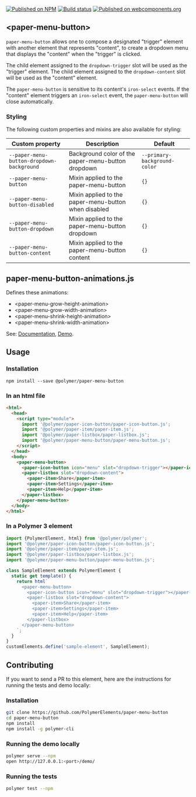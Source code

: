 [![Published on NPM](https://img.shields.io/npm/v/@polymer/paper-menu-button.svg)](https://www.npmjs.com/package/@polymer/paper-menu-button)
[![Build status](https://travis-ci.org/PolymerElements/paper-menu-button.svg?branch=master)](https://travis-ci.org/PolymerElements/paper-menu-button)
[![Published on webcomponents.org](https://img.shields.io/badge/webcomponents.org-published-blue.svg)](https://webcomponents.org/element/@polymer/paper-menu-button)

## &lt;paper-menu-button&gt;

`paper-menu-button` allows one to compose a designated "trigger" element with
another element that represents "content", to create a dropdown menu that
displays the "content" when the "trigger" is clicked.

The child element assigned to the `dropdown-trigger` slot will be used as the
"trigger" element. The child element assigned to the `dropdown-content` slot will be
used as the "content" element.

The `paper-menu-button` is sensitive to its content's `iron-select` events. If
the "content" element triggers an `iron-select` event, the `paper-menu-button`
will close automatically.

### Styling

The following custom properties and mixins are also available for styling:

| Custom property | Description | Default |
| --- | --- | --- |
| `--paper-menu-button-dropdown-background` | Background color of the paper-menu-button dropdown | `--primary-background-color` |
| `--paper-menu-button` | Mixin applied to the paper-menu-button | `{}` |
| `--paper-menu-button-disabled` | Mixin applied to the paper-menu-button when disabled | `{}` |
| `--paper-menu-button-dropdown` | Mixin applied to the paper-menu-button dropdown | `{}` |
| `--paper-menu-button-content` | Mixin applied to the paper-menu-button content | `{}` |

## paper-menu-button-animations.js

Defines these animations:
- &lt;paper-menu-grow-height-animation&gt;
- &lt;paper-menu-grow-width-animation&gt;
- &lt;paper-menu-shrink-height-animation&gt;
- &lt;paper-menu-shrink-width-animation&gt;

See: [Documentation](https://www.webcomponents.org/element/@polymer/paper-menu-button),
  [Demo](https://www.webcomponents.org/element/@polymer/paper-menu-button/demo/demo/index.html).

## Usage

### Installation
```
npm install --save @polymer/paper-menu-button
```

### In an html file
```html
<html>
  <head>
    <script type="module">
      import '@polymer/paper-icon-button/paper-icon-button.js';
      import '@polymer/paper-item/paper-item.js';
      import '@polymer/paper-listbox/paper-listbox.js';
      import '@polymer/paper-menu-button/paper-menu-button.js';
    </script>
  </head>
  <body>
    <paper-menu-button>
      <paper-icon-button icon="menu" slot="dropdown-trigger"></paper-icon-button>
      <paper-listbox slot="dropdown-content">
        <paper-item>Share</paper-item>
        <paper-item>Settings</paper-item>
        <paper-item>Help</paper-item>
      </paper-listbox>
    </paper-menu-button>
  </body>
</html>
```
### In a Polymer 3 element
```js
import {PolymerElement, html} from '@polymer/polymer';
import '@polymer/paper-icon-button/paper-icon-button.js';
import '@polymer/paper-item/paper-item.js';
import '@polymer/paper-listbox/paper-listbox.js';
import '@polymer/paper-menu-button/paper-menu-button.js';

class SampleElement extends PolymerElement {
  static get template() {
    return html`
      <paper-menu-button>
        <paper-icon-button icon="menu" slot="dropdown-trigger"></paper-icon-button>
        <paper-listbox slot="dropdown-content">
          <paper-item>Share</paper-item>
          <paper-item>Settings</paper-item>
          <paper-item>Help</paper-item>
        </paper-listbox>
      </paper-menu-button>
    `;
  }
}
customElements.define('sample-element', SampleElement);
```

## Contributing
If you want to send a PR to this element, here are
the instructions for running the tests and demo locally:

### Installation
```sh
git clone https://github.com/PolymerElements/paper-menu-button
cd paper-menu-button
npm install
npm install -g polymer-cli
```

### Running the demo locally
```sh
polymer serve --npm
open http://127.0.0.1:<port>/demo/
```

### Running the tests
```sh
polymer test --npm
```
